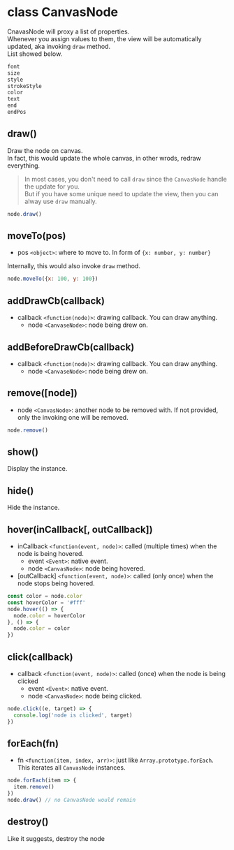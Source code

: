 # class CanvasNode

CnavasNode will proxy a list of properties.\
Whenever you assign values to them, the view will be automatically updated, aka invoking `draw` method.\
List showed below.

```js
font
size
style
strokeStyle
color
text
end
endPos
```

## draw()

Draw the node on canvas.\
In fact, this would update the whole canvas, in other wrods, redraw everything.

> In most cases, you don't need to call `draw` since the `CanvasNode` handle the update for you.\
But if you have some unique need to update the view, then you can alway use `draw` manually.

```js
node.draw()
```

## moveTo(pos)

- pos `<object>`: where to move to. In form of `{x: number, y: number}`

Internally, this would also invoke `draw` method.

```js
node.moveTo({x: 100, y: 100})
```

## addDrawCb(callback)

- callback `<function(node)>`: drawing callback. You can draw anything.
  - node `<CanvaseNode>`: node being drew on.
  
## addBeforeDrawCb(callback)

- callback `<function(node)>`: drawing callback. You can draw anything.
  - node `<CanvaseNode>`: node being drew on.

## remove([node])

- node `<CanvasNode>`: another node to be removed with. If not provided, only the invoking one will be removed.

```js
node.remove()
```

## show()

Display the instance.

## hide()

Hide the instance.

## hover(inCallback[, outCallback])

- inCallback `<function(event, node)>`: called (multiple times) when the node is being hovered.
  - event `<Event>`: native event.
  - node `<CanvasNode>`: node being hovered.
- [outCallback] `<function(event, node)>`: called (only once) when the node stops being hovered.

```js
const color = node.color
const hoverColor = '#fff'
node.hover(() => {
  node.color = hoverColor
}, () => {
  node.color = color
})
```

## click(callback)

- callback `<function(event, node)>`: called (once) when the node is being clicked
  - event `<Event>`: native event.
  - node `<CanvasNode>`: node being clicked.

```js
node.click((e, target) => {
  console.log('node is clicked', target)
})
```

## forEach(fn)

- fn `<function(item, index, arr)>`: just like `Array.prototype.forEach`. This iterates all `CanvasNode` instances.

```js
node.forEach(item => {
  item.remove()
})
node.draw() // no CanvasNode would remain
```

## destroy()

Like it suggests, destroy the node